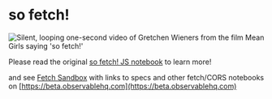 # so fetch!

<img src="https://i.giphy.com/SUgOYsXqmexxe.gif" alt="Silent, looping one-second video of Gretchen Wieners from the film Mean Girls saying 'so fetch!'">

Please read the original [so fetch! JS notebook](https://beta.observablehq.com/@alecglassford/so-fetch) to learn more!

and see [Fetch Sandbox](https://beta.observablehq.com/@randomfractals/fetch) with links to specs and other fetch/CORS notebooks on [https://beta.observablehq.com](https://beta.observablehq.com)